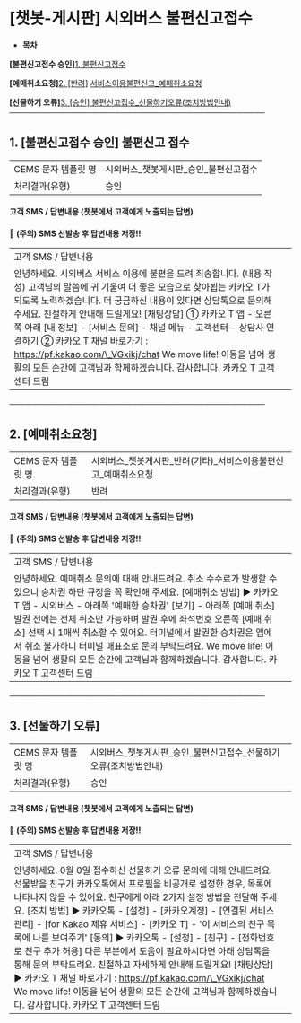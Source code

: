 # [챗봇-게시판] 시외버스 불편신고접수

* **목차**

**[불편신고접수 승인]**[1. 불편신고접수](#h_01JA9RN2N9G8H7Y8C1GEJ9BYB5)  
  
****[예매취소요청]****[2. [반려]](#h_01JWAFXN3WGP4JN9X490HK410K) [서비스이용불편신고\_예매취소요청](#h_01JWAFXN3WGP4JN9X490HK410K)  
  
****[선물하기 오류]****[3. [승인] 불편신고접수\_선물하기오류(조치방법안내)](#h_01JWAKRB6W8YNXYW3PR6B1VEH7) **──────────────────────────────────────────────**

**1. [불편신고접수 승인] 불편신고 접수**
--------------------------

|  |  |
| --- | --- |
| CEMS 문자 템플릿 명 | 시외버스\_챗봇게시판\_승인\_불편신고접수 |
| 처리결과(유형) | 승인 |

#### 

#### **고객 SMS / 답변내용 (챗봇에서 고객에게 노출되는 답변)**

****🚨 (주의) SMS 선발송 후 답변내용 저장!!****

|  |  |
| --- | --- |
| 고객 SMS / 답변내용 | |
| 안녕하세요.  시외버스 서비스 이용에 불편을 드려 죄송합니다.  (내용 작성)  고객님의 말씀에 귀 기울여 더 좋은 모습으로 찾아뵙는 카카오 T가 되도록 노력하겠습니다.  더 궁금하신 내용이 있다면 상담톡으로 문의해 주세요. 친절하게 안내해 드릴게요!  [채팅상담] ① 카카오 T 앱 - 오른쪽 아래 [내 정보] - [서비스 문의] - 채널 메뉴 - 고객센터 - 상담사 연결하기 ② 카카오 T 채널 바로가기 : https://pf.kakao.com/\_VGxikj/chat  We move life!  이동을 넘어 생활의 모든 순간에 고객님과 함께하겠습니다. 감사합니다.  카카오 T 고객센터 드림 | |

**──────────────────────────────────────────────**

**2. [예매취소요청]**
---------------

|  |  |
| --- | --- |
| CEMS 문자 템플릿 명 | 시외버스\_챗봇게시판\_반려(기타)\_서비스이용불편신고\_예매취소요청 |
| 처리결과(유형) | 반려 |

#### 

#### **고객 SMS / 답변내용 (챗봇에서 고객에게 노출되는 답변)**

****🚨 (주의) SMS 선발송 후 답변내용 저장!!****

|  |  |
| --- | --- |
| 고객 SMS / 답변내용 | |
| 안녕하세요.  예매취소 문의에 대해 안내드려요. 취소 수수료가 발생할 수 있으니 승차권 하단 규정을 꼭 확인해 주세요.  [예매취소 방법] ▶ 카카오 T 앱 - 시외버스 - 아래쪽 '예매한 승차권' [보기] - 아래쪽 [예매 취소] 발권 전에는 전체 취소만 가능하며 발권 후에 좌석번호 오른쪽 [예매 취소] 선택 시 1매씩 취소할 수 있어요.  터미널에서 발권한 승차권은 앱에서 취소 불가하니 터미널 매표소로 문의 부탁드려요.  We move life! 이동을 넘어 생활의 모든 순간에 고객님과 함께하겠습니다. 감사합니다.  카카오 T 고객센터 드림 | |

**──────────────────────────────────────────────**

**3. [선물하기 오류]**
----------------

|  |  |
| --- | --- |
| CEMS 문자 템플릿 명 | 시외버스\_챗봇게시판\_승인\_불편신고접수\_선물하기오류(조치방법안내) |
| 처리결과(유형) | 승인 |

#### 

#### **고객 SMS / 답변내용 (챗봇에서 고객에게 노출되는 답변)**

****🚨 (주의) SMS 선발송 후 답변내용 저장!!****

|  |  |
| --- | --- |
| 고객 SMS / 답변내용 | |
| 안녕하세요.  0월 0일 접수하신 선물하기 오류 문의에 대해 안내드려요.  선물받을 친구가 카카오톡에서 프로필을 비공개로 설정한 경우, 목록에 나타나지 않을 수 있어요. 친구에게 아래 2가지 설정 방법을 전달해 주세요.  [조치 방법] ▶ 카카오톡 - [설정] - [카카오계정] - [연결된 서비스 관리] - [for Kakao 제휴 서비스] - [카카오 T] - '이 서비스의 친구 목록에 나를 보여주기' [동의] ▶ 카카오톡 - [설정] - [친구] - [전화번호로 친구 추가 허용]  다른 부분에서 도움이 필요하시다면 아래 상담톡을 통해 문의 부탁드려요.  친절하고 자세하게 안내해 드릴게요!  [채팅상담] ▶ 카카오 T 채널 바로가기 : https://pf.kakao.com/\_VGxikj/chat  We move life!  이동을 넘어 생활의 모든 순간에 고객님과 함께하겠습니다. 감사합니다.  카카오 T 고객센터 드림 | |